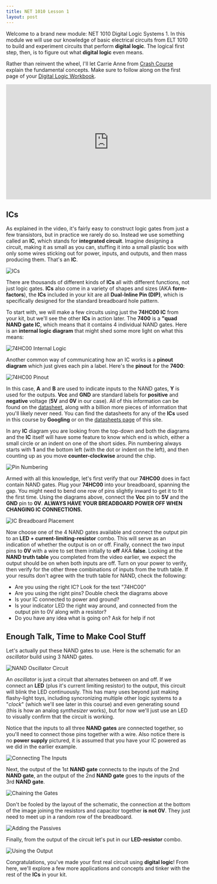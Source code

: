 ```yaml
---
title: NET 1010 Lesson 1
layout: post
---
```


Welcome to a brand new module: NET 1010 Digital Logic Systems 1. In this module we will use our knowledge of basic electrical circuits from ELT 1010 to build and experiment circuits that perform **digital logic**. The logical first step, then, is to figure out what **digital logic** even means.

Rather than reinvent the wheel, I'll let Carrie Anne from [Crash Course](https://www.youtube.com/channel/UCX6b17PVsYBQ0ip5gyeme-Q) explain the fundamental concepts. Make sure to follow along on the first page of your [Digital Logic Workbook](../extras/LogicGatesICsWorkbook.pdf).

<iframe width="560" height="315" src="https://www.youtube.com/embed/gI-qXk7XojA" frameborder="0" allow="accelerometer; autoplay; clipboard-write; encrypted-media; gyroscope; picture-in-picture" allowfullscreen></iframe>

## ICs
As explained in the video, it's fairly easy to construct logic gates from just a few transistors, but in practice we rarely do so. Instead we use something called an **IC**, which stands for **integrated circuit**. Imagine designing a circuit, making it as small as you can, stuffing it into a small plastic box with only some wires sticking out for power, inputs, and outputs, and then mass producing them. That's an **IC**. 

![ICs](../images/ics.jpg)

There are thousands of different kinds of **ICs** all with different functions, not just logic gates. **ICs** also come in a variety of shapes and sizes (AKA **form-factors**), the **ICs** included in your kit are all **Dual-Inline Pin (DIP)**, which is specifically designed for the standard breadboard hole pattern.

To start with, we will make a few circuits using just the **74HC00 IC** from your kit, but we'll see the other **ICs** in action later. The **7400** is a **"quad NAND gate IC**, which means that it contains 4 individual NAND gates. Here is an **internal logic diagram** that might shed some more light on what this means:

![74HC00 Internal Logic](../images/pinouts/74HC00-NAND.png)

Another common way of communicating how an IC works is a **pinout diagram** which just gives each pin a label. Here's the **pinout** for the **7400**:

![74HC00 Pinout](../images/pinouts/7400pinout.jpg)

In this case, **A** and **B** are used to indicate inputs to the NAND gates, **Y** is used for the outputs. **Vcc** and **GND** are standard labels for **positive** and **negative** voltage (**5V** and **0V** in our case). All of this information can be found on the [datasheet](../extras/datasheets/7400quadNAND.pdf), along with a billion more pieces of information that you'll likely never need. You can find the datasheets for any of the **ICs** used in this course by **Googling** or on the [datasheets page](../extras/datasheets.md) of this site. 

In any **IC** diagram you are looking from the top-down and both the diagrams and the **IC** itself will have some feature to know which end is which, either a small circle or an indent on one of the short sides. Pin numbering always starts with **1** and the bottom left (with the dot or indent on the left), and then counting up as you move **counter-clockwise** around the chip.

![Pin Numbering](../images/pinouts/pincount.png)

Armed with all this knowledge, let's first verify that our **74HC00** does in fact contain NAND gates. Plug your **74HC00** into your breadboard, spanning the gap. You might need to bend one row of pins slightly inward to get it to fit the first time. Using the diagrams above, connect the **Vcc** pin to **5V** and the **GND** pin to **0V**. **ALWAYS HAVE YOUR BREADBOARD POWER OFF WHEN CHANGING IC CONNECTIONS.**

![IC Breadboard Placement](../images/breadboards/dipplacement.jpg)

Now choose one of the 4 NAND gates available and connect the output pin to an **LED + current-limiting-resistor** combo. This will serve as an indication of whether the output is on or off. Finally, connect the two input pins to **0V** with a wire to set them initially to **off** AKA **false**. Looking at the **NAND truth table** you completed from the video earlier, we expect the output should be on when both inputs are off. Turn on your power to verify, then verify for the other three combinations of inputs from the truth table. If your results don't agree with the truth table for NAND, check the following:
* Are you using the right IC? Look for the text "74HC00"
* Are you using the right pins? Double check the diagrams above
* Is your IC connected to power and ground?
* Is your indicator LED the right way around, and connected from the output pin to 0V along with a resistor?
* Do you have any idea what is going on? Ask for help if not

## Enough Talk, Time to Make Cool Stuff
Let's actually put these NAND gates to use. Here is the schematic for an *oscillator* build using 3 NAND gates.

![NAND Oscillator Circuit](../images/schematics/NANDOscillator.png)

An *oscillator* is just a circuit that alternates between on and off. If we connect an **LED** (plus it's current limiting resistor) to the output, this circuit will blink the LED continuously. This has many uses beyond just making flashy-light toys, including syncronizing multiple other logic systems to a "*clock*" (which we'll see later in this course) and even generating sound (this is how an analog *synthesizer* works), but for now we'll just use an LED to visually confirm that the circuit is working.

Notice that the inputs to all three **NAND gates** are connected together, so you'll need to connect those pins together with a wire. Also notice there is no **power supply** pictured, it is assumed that you have your IC powered as we did in the earlier example.

![Connecting The Inputs](../images/breadboards/7400step1.png)

Next, the output of the 1st **NAND gate** connects to the inputs of the 2nd **NAND gate**, an the output of the 2nd **NAND gate** goes to the inputs of the 3rd **NAND gate**.

![Chaining the Gates](../images/breadboards/7400step2.png)

Don't be fooled by the layout of the schematic, the connection at the bottom of the image joining the resistors and capacitor together **is not 0V**. They just need to meet up in a random row of the breadboard.

![Adding the Passives](../images/breadboards/7400step3.png)

Finally, from the output of the circuit let's put in our **LED-resistor** combo.

![Using the Output](../images/breadboards/7400step4.png)

Congratulations, you've made your first real circuit using **digital logic**! From here, we'll explore a few more applications and concepts and tinker with the rest of the **ICs** in your kit.